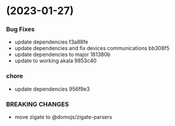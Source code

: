 #  (2023-01-27)


### Bug Fixes

* update dependencies f3a88fe
* update dependencies and fix devices communications bb308f5
* update dependencies to major 181380b
* update to working akala 9853c40


### chore

* update dependencies 956f9e3


### BREAKING CHANGES

* move zigate to @domojs/zigate-parsers



